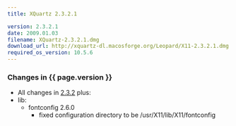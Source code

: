 ```yaml
---
title: XQuartz 2.3.2.1

version: 2.3.2.1
date: 2009.01.03
filename: XQuartz-2.3.2.1.dmg
download_url: http://xquartz-dl.macosforge.org/Leopard/X11-2.3.2.1.dmg
required_os_version: 10.5.6
---
```


### Changes in {{ page.version }} ###
  * All changes in [2.3.2](XQuartz-2.3.2.html) plus:
  * lib:
    * fontconfig 2.6.0
      * fixed configuration directory to be /usr/X11/lib/X11/fontconfig
